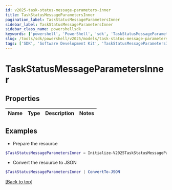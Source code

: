```yaml
---
id: v2025-task-status-message-parameters-inner
title: TaskStatusMessageParametersInner
pagination_label: TaskStatusMessageParametersInner
sidebar_label: TaskStatusMessageParametersInner
sidebar_class_name: powershellsdk
keywords: ['powershell', 'PowerShell', 'sdk', 'TaskStatusMessageParametersInner', 'V2025TaskStatusMessageParametersInner'] 
slug: /tools/sdk/powershell/v2025/models/task-status-message-parameters-inner
tags: ['SDK', 'Software Development Kit', 'TaskStatusMessageParametersInner', 'V2025TaskStatusMessageParametersInner']
---
```



# TaskStatusMessageParametersInner

## Properties

Name | Type | Description | Notes
------------ | ------------- | ------------- | -------------

## Examples

- Prepare the resource
```powershell
$TaskStatusMessageParametersInner = Initialize-V2025TaskStatusMessageParametersInner 
```

- Convert the resource to JSON
```powershell
$TaskStatusMessageParametersInner | ConvertTo-JSON
```


[[Back to top]](#) 

